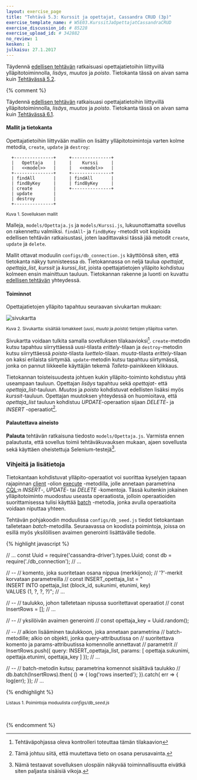 ```yaml
---
layout: exercise_page
title: "Tehtävä 5.3: Kurssit ja opettajat, Cassandra CRUD (3p)"
exercise_template_name: # W5E03.KurssitJaOpettajatCassandraCRUD
exercise_discussion_id: # 85228
exercise_upload_id: # 342882
no_review: 1
kesken: 1
julkaisu: 27.1.2017
---
```



Täydennä [edellisen tehtävän](../tehtava52) ratkaisuasi opettajatietoihin liittyvillä ylläpitotoiminnolla, *lisäys*, *muutos* ja *poisto*. Tietokanta tässä on aivan sama kuin [Tehtävässä 5.2](../tehtava52). 


{% comment %}

Täydennä [edellisen tehtävän](../tehtava61) ratkaisuasi opettajatietoihin liittyvillä ylläpitotoiminnolla, *lisäys*, *muutos* ja *poisto*. Tietokanta tässä on aivan sama kuin [Tehtävässä 6.1](../tehtava61). 


#### Mallit ja tietokanta

Opettajatietoihin liittyvään malliin on lisätty ylläpitotoimintoja varten kolme metodia, `create`, `update` ja `destroy`:

~~~
  +---------------+     +---------------+
  |   Opettaja    |     |    Kurssi     |
  |   <<model>>   |     |   <<model>>   |
  +---------------+     +---------------+
  | findAll       |     | findAll       |
  | findByKey     |     | findByKey     |
  | create        |     +---------------+
  | update        |
  | destroy       |
  +---------------+
~~~
<small>Kuva 1. Sovelluksen mallit</small>


Malleja, `models/Opettaja.js` ja `models/Kurssi.js`, lukuunottamatta sovellus on rakennettu valmiiksi. `findAll`- ja `findByKey` -metodit voit kopioida edellisen tehtävän ratkaisustasi, joten laadittavaksi tässä jää metodit `create`, `update` ja `delete`.

Mallit ottavat moduulin `configs/db_connection.js` käyttöönsä siten, että tietokanta näkyy tunnisteessa `db`. Tietokannassa on neljä taulua *opettajat*, *opettaja_list*, *kurssit* ja *kurssi_list*, joista opettajatietojen ylläpito kohdistuu kolmeen ensin mainittuun tauluun. Tietokannan rakenne ja luonti on kuvattu [edellisen tehtävän](../tehtava61#mallit-ja-tietokanta) yhteydessä.


#### Toiminnot

Opettajatietojen ylläpito tapahtuu seuraavan sivukartan mukaan:

![sivukartta](../../osa2/img/w2e03.png)

<small>Kuva 2. Sivukartta: sisältää lomakkeet (*uusi*, *muuta* ja *poista*) tietojen ylläpitoa varten.</small>

Sivukartta voidaan tulkita samalla sovelluksen tilakaavioksi[^3]. `create`-metodin kutsu tapahtuu siirryttäessä *uusi*-tilasta *erittely*-tilaan ja `destroy`-metodin kutsu siirryttäessä *poista*-tilasta *luettelo*-tilaan. *muuta*-tilasta *erittely*-tilaan on kaksi erilaista siirtymää. `update`-metodin kutsu tapahtuu siirtymässä, jonka on pannut liikkeelle käyttäjän tekemä *Talleta*-painikkeen klikkaus.

[^3]: Tehtäväpohjassa oleva kontrolleri toteuttaa tämän tilakaavion

Tietokannan toisteisuudesta johtuen kukin ylläpito-toiminto kohdistuu yhtä useampaan tauluun. Opettajan *lisäys* tapahtuu sekä *opettajat*- että *opettaja_list*-tauluun. *Muutos* ja *poisto* kohdistuvat edellisten lisäksi myös *kurssit*-tauluun. Opettajan muutoksen yhteydessä on huomioitava, että *opettaja_list* tauluun kohdistuu *UPDATE*-operaation sijaan *DELETE*- ja *INSERT* -operaatiot[^3a].

[^3a]: Tämä johtuu siitä, että muutettava tieto on osana perusavainta.

#### Palautettava aineisto

**Palauta** tehtävän ratkaisuna tiedosto `models/Opettaja.js`. Varmista ennen palautusta, että sovellus toimii tehtäväkuvauksen mukaan, ajaen sovellusta sekä käyttäen oheistettuja Selenium-testejä[^4]. 

[^4]: Nämä testaavat sovelluksen ulospäin näkyvää toiminnallisuutta eivätkä siten paljasta sisäisiä vikoja.

### Vihjeitä ja lisätietoja

Tietokantaan kohdistuvat ylläpito-operaatiot voi suorittaa kyselyjen tapaan rajapinnan [client][class.Client] -olion [execute][execute] -metodilla, jolle annetaan parametrina [CQL][CQL]:n *INSERT*-, *UPDATE*- tai *DELETE* -komentoja. Tässä kuitenkin jokainen ylläpitotoiminto muodostuu useasta operaatiosta, jolloin operaatioiden suorittamisessa tulisi käyttää [batch][batch] -metodia, jonka avulla operaatioita voidaan niputtaa yhteen.

Tehtävän pohjakoodin moduulissa `configs/db_seed.js` tiedot tietokantaan talletetaan *batch*-metodilla. Seuraavassa on koodista poimintoja, joissa on esillä myös yksilöllisen avaimen generointi lisättävälle tiedolle.


[class.Client]: http://docs.datastax.com/en/developer/nodejs-driver/3.2/api/class.Client/
[execute]: http://docs.datastax.com/en/developer/nodejs-driver/3.2/api/class.Client/#execute
[batch]: http://docs.datastax.com/en/developer/nodejs-driver/3.2/api/class.Client/#batch
[CQL]: http://docs.datastax.com/en/cql/3.1/index.html


{% highlight javascript %}

// ...
const Uuid = require('cassandra-driver').types.Uuid;
const db = require('./db_connection');
// ...

// --
// komento, joka suoritetaan osana nippua (merkkijono);
// '?'-merkit korvataan parametreilla
// 
const INSERT_opettaja_list = "\
INSERT INTO opettaja_list (block_id, sukunimi, etunimi, key) \
VALUES (1, ?, ?, ?)";
// ...

// --
// taulukko, johon talletetaan nipussa suoritettavat operaatiot
// 
const InsertRows = [];
// ...

// --
// yksilöivän avaimen generointi 
//
const opettaja_key = Uuid.random();

// --
// alkion lisääminen taulukkoon, joka annetaan parametrina 
// batch-metodille; alkio on objekti, jonka query-attribuutissa on
// suoritettava komento ja params-attribuutissa komennolle annettavat
// parametrit
// 
InsertRows.push({
   query: INSERT_opettaja_list,
   params: [
      opettaja.sukunimi,
      opettaja.etunimi,
      opettaja_key
   ]
});
// ...

// --
// batch-metodin kutsu; parametrina komennot sisältävä taulukko 
//
db.batch(InsertRows).then( () => {
   log('rows inserted');
}).catch( err => {
   log(err);
});
// ...

{% endhighlight %}

<small>Listaus 1. Poimintoja moduulista *configs/db_seed.js*</small>


<br/>

{% endcomment %}

